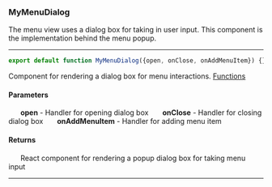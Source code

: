 ### MyMenuDialog
The menu view uses a dialog box for taking in user input. This component is the implementation behind the menu popup.

-----

```js
export default function MyMenuDialog({open, onClose, onAddMenuItem}) {}
```
Component for rendering a dialog box for menu interactions. [Functions](./MyMenuDialogComponent.md)
#### Parameters
&nbsp;&nbsp;&nbsp;&nbsp;&nbsp;&nbsp;**open** - Handler for opening dialog box
&nbsp;&nbsp;&nbsp;&nbsp;&nbsp;&nbsp;**onClose** - Handler for closing dialog box
&nbsp;&nbsp;&nbsp;&nbsp;&nbsp;&nbsp;**onAddMenuItem** - Handler for adding menu item
#### Returns
&nbsp;&nbsp;&nbsp;&nbsp;&nbsp;&nbsp;React component for rendering a popup dialog box for taking menu input

-----
